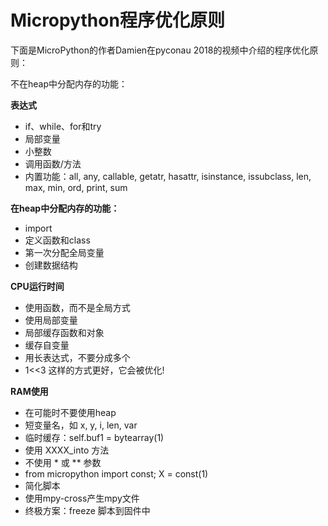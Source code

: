 # Micropython程序优化原则

下面是MicroPython的作者Damien在pyconau 2018的视频中介绍的程序优化原则：

不在heap中分配内存的功能：

**表达式**

* if、while、for和try
* 局部变量
* 小整数
* 调用函数/方法
* 内置功能：all, any, callable, getatr, hasattr, isinstance, issubclass, len, max, min, ord, print, sum


**在heap中分配内存的功能：**

* import
* 定义函数和class
* 第一次分配全局变量
* 创建数据结构



**CPU运行时间**

* 使用函数，而不是全局方式
* 使用局部变量
* 局部缓存函数和对象
* 缓存自变量
* 用长表达式，不要分成多个
* 1<<3 这样的方式更好，它会被优化!



**RAM使用**

* 在可能时不要使用heap
* 短变量名，如 x, y, i, len, var
* 临时缓存：self.buf1 = bytearray(1)
* 使用 XXXX_into 方法
* 不使用 * 或 ** 参数
* from micropython import const; X = const(1)
* 简化脚本
* 使用mpy-cross产生mpy文件
* 终极方案：freeze 脚本到固件中


